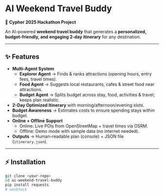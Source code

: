 # AI Weekend Travel Buddy

🎒 **Cypher 2025 Hackathon Project**

An AI-powered **weekend travel buddy** that generates a **personalized, budget-friendly, and engaging 2-day itinerary** for any destination.  

---

## ✨ Features
- **Multi-Agent System**
  - **Explorer Agent** → Finds & ranks attractions (opening hours, entry fees, travel times).  
  - **Food Agent** → Suggests local restaurants, cafes & street food near attractions.  
  - **Budget Agent** → Splits budget across stay, food, activities & travel; keeps plan realistic.  
- **2-Day Optimized Itinerary** with morning/afternoon/evening slots.  
- **Budget Awareness** → Estimates costs to ensure spending stays within budget.  
- **Online + Offline Support**  
  - Online: Live POIs from OpenStreetMap + travel times via OSRM.  
  - Offline: Demo mode with sample data (no internet needed).  
- **Outputs** → Human-readable plan (console) + JSON file (`itinerary.json`).  

---

## ⚡ Installation
```bash
git clone <your-repo>
cd ai-weekend-travel-buddy
pip install requests
# weekhack
